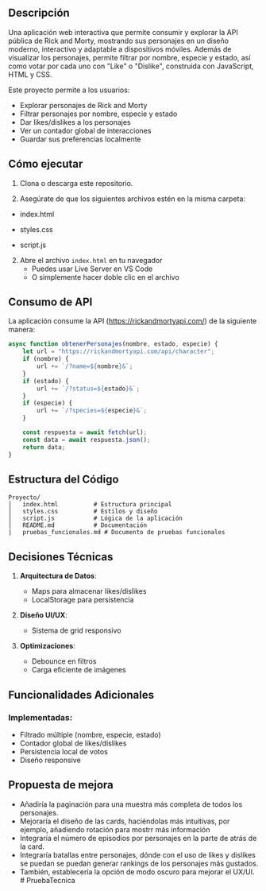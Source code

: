 ## Descripción

Una aplicación web interactiva que permite consumir y explorar la API pública de Rick and Morty, mostrando sus personajes en un diseño moderno, interactivo y adaptable a dispositivos móviles. Además de visualizar los personajes, permite filtrar por nombre, especie y estado, así como votar por cada uno con "Like" o "Dislike", construida con JavaScript, HTML y CSS. 

Este proyecto permite a los usuarios:
- Explorar personajes de Rick and Morty
- Filtrar personajes por nombre, especie y estado
- Dar likes/dislikes a los personajes
- Ver un contador global de interacciones
- Guardar sus preferencias localmente

## Cómo ejecutar

1. Clona o descarga este repositorio.

2. Asegúrate de que los siguientes archivos estén en la misma carpeta:

 - index.html

 - styles.css

 - script.js

2. Abre el archivo `index.html` en tu navegador
   - Puedes usar Live Server en VS Code
   - O simplemente hacer doble clic en el archivo

## Consumo de API

La aplicación consume la API (https://rickandmortyapi.com/) de la siguiente manera:

```javascript
async function obtenerPersonajes(nombre, estado, especie) {
    let url = "https://rickandmortyapi.com/api/character";
    if (nombre) {
        url += `/?name=${nombre}&`;
    }
    if (estado) {
        url += `/?status=${estado}&`;
    }
    if (especie) {
        url += `/?species=${especie}&`;
    }

    const respuesta = await fetch(url);
    const data = await respuesta.json();
    return data;
}
```

## Estructura del Código

```
Proyecto/
│   index.html          # Estructura principal
│   styles.css          # Estilos y diseño
│   script.js           # Lógica de la aplicación
│   README.md           # Documentación
|   pruebas_funcionales.md # Documento de pruebas funcionales

```

## Decisiones Técnicas


1. **Arquitectura de Datos**:
   - Maps para almacenar likes/dislikes
   - LocalStorage para persistencia

2. **Diseño UI/UX**:
   - Sistema de grid responsivo

3. **Optimizaciones**:
   - Debounce en filtros
   - Carga eficiente de imágenes

## Funcionalidades Adicionales

### Implementadas:
 - Filtrado múltiple (nombre, especie, estado)
 - Contador global de likes/dislikes
 - Persistencia local de votos
 - Diseño responsive

## Propuesta de mejora 
 - Añadiría la paginación para una muestra más completa de todos los personajes.
 - Mejoraría el diseño de las cards, haciéndolas más intuitivas, por ejemplo, añadiendo rotación para mostrr más información
 - Integraría el número de episodios por personajes en la parte de atrás de la card.
 - Integraría batallas entre personajes, dónde con el uso de likes y dislikes se puedan se puedan generar rankings de los personajes más gustados. 
 - También, establecería la opción de modo oscuro para mejorar el UX/UI.
#   P r u e b a T e c n i c a  
 